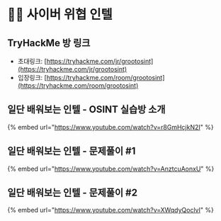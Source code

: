 # 👨🔧 사이버 위협 인텔

## TryHackMe 방 링크&#x20;

* 초대링크: [https://tryhackme.com/jr/grootosint](https://tryhackme.com/jr/grootosint)
* 입장링크: [https://tryhackme.com/room/grootosint](https://tryhackme.com/room/grootosint)



## 일단 배워보는 인텔 - OSINT 실습방 소개&#x20;

{% embed url="https://www.youtube.com/watch?v=r8GmHcjkN2I" %}

## 일단 배워보는 인텔 - 문제풀이 #1

{% embed url="https://www.youtube.com/watch?v=AnztcuAonxU" %}

## 일단 배워보는 인텔 - 문제풀이 #2&#x20;

{% embed url="https://www.youtube.com/watch?v=XWqdyQoclvI" %}



